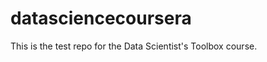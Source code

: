 datasciencecoursera
===================

This is the test repo for the Data Scientist's Toolbox course.
